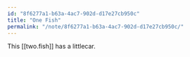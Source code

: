 ```yaml
---
id: "8f6277a1-b63a-4ac7-902d-d17e27cb950c"
title: "One Fish"
permalink: "/note/8f6277a1-b63a-4ac7-902d-d17e27cb950c/"
---
```

This [[two.fish]] has a littlecar.

